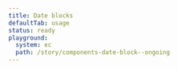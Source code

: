 ```yaml
---
title: Date blocks
defaultTab: usage
status: ready
playground:
  system: ec
  path: /story/components-date-block--ongoing
---
```


